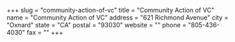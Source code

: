 +++
slug = "community-action-of-vc"
title = "Community Action of VC"
name = "Community Action of VC"
address = "621 Richmond Avenue"
city = "Oxnard"
state = "CA"
postal = "93030"
website = ""
phone = "805-436-4030"
fax = ""
+++
